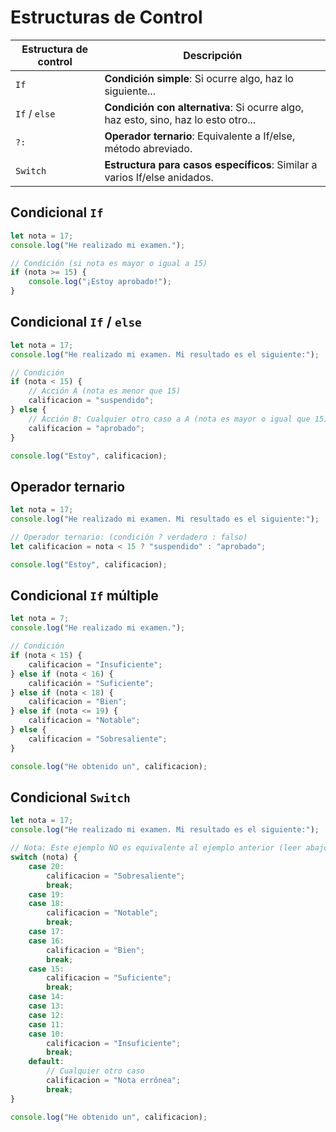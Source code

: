 # **Estructuras de Control**

| Estructura de control | Descripción |
|-|-|
| `If` | **Condición simple**: Si ocurre algo, haz lo siguiente... |
| `If` / `else` | **Condición con alternativa**: Si ocurre algo, haz esto, sino, haz lo esto otro... |
| `?:` | **Operador ternario**: Equivalente a If/else, método abreviado. |
| `Switch` | **Estructura para casos específicos**: Similar a varios If/else anidados. |

## **Condicional `If`**

```js
let nota = 17;
console.log("He realizado mi examen.");

// Condición (si nota es mayor o igual a 15)
if (nota >= 15) {
    console.log("¡Estoy aprobado!");
}
```

## **Condicional `If` / `else`**

```js
let nota = 17;
console.log("He realizado mi examen. Mi resultado es el siguiente:");

// Condición
if (nota < 15) {
    // Acción A (nota es menor que 15)
    calificacion = "suspendido";
} else {
    // Acción B: Cualquier otro caso a A (nota es mayor o igual que 15)
    calificacion = "aprobado";
}

console.log("Estoy", calificacion);
```

## **Operador ternario**

```js
let nota = 17;
console.log("He realizado mi examen. Mi resultado es el siguiente:");

// Operador ternario: (condición ? verdadero : falso)
let calificacion = nota < 15 ? "suspendido" : "aprobado";

console.log("Estoy", calificacion);
```

## **Condicional `If` múltiple**

```js
let nota = 7;
console.log("He realizado mi examen.");

// Condición
if (nota < 15) {
    calificacion = "Insuficiente";
} else if (nota < 16) {
    calificación = "Suficiente";
} else if (nota < 18) {
    calificacion = "Bien";
} else if (nota <= 19) {
    calificacion = "Notable";
} else {
    calificacion = "Sobresaliente";
}

console.log("He obtenido un", calificacion);
```

## **Condicional `Switch`**

```js
let nota = 17;
console.log("He realizado mi examen. Mi resultado es el siguiente:");

// Nota: Este ejemplo NO es equivalente al ejemplo anterior (leer abajo)
switch (nota) {
    case 20:
        calificacion = "Sobresaliente";
        break;
    case 19:
    case 18:
        calificacion = "Notable";
        break;
    case 17:
    case 16:
        calificacion = "Bien";
        break;
    case 15:
        calificacion = "Suficiente";
        break;
    case 14:
    case 13:
    case 12:
    case 11:
    case 10:
        calificacion = "Insuficiente";
        break;
    default:
        // Cualquier otro caso
        calificacion = "Nota errónea";
        break;
}

console.log("He obtenido un", calificacion);
```